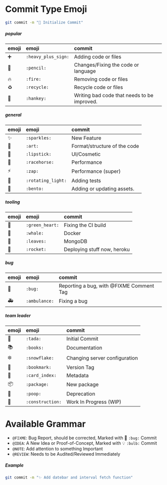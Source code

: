 Commit Type	Emoji
=================

```sh
git commit -m "🎉 Initialize Commit"
```

##### popular
emoji                                   | emoji                      | commit
:--------                               | :--------                  | :--------
➕                                      | `:heavy_plus_sign:`        | Adding code or files
📝                                      | `:pencil:`                 | Changes/Fixing the code or language
🔥                                      | `:fire:`                   | Removing code or files
♻️                                      | `:recycle:`                | Recycle code or files
💩                                      | `:hankey:`                | Writing bad code that needs to be improved.

##### general
emoji                                   | emoji                      | commit
:--------                               | :--------                  | :--------
✨                                      | `:sparkles:`               | New Feature
🎨                                      | `:art:`                    | Format/structure of the code
💄                                      | `:lipstick:`               | UI/Cosmetic
🐎                                      | `:racehorse:`              | Performance
⚡️                                      | `:zap:`                    | Performance	(super)
🚨                                      | `:rotating_light:`         | Adding tests
🍱                                      | `:bento:`                  | Adding or updating assets.

##### tooling
emoji                                   | emoji                      | commit
:--------                               | :--------                  | :--------
💚                                      | `:green_heart:`            | Fixing the CI build
🐳                                      | `:whale:`                  | Docker
🍃                                      | `:leaves:`                 | MongoDB
🚀                                      | `:rocket:`                 | Deploying stuff now, heroku

##### bug
emoji                                   | emoji                      | commit
:--------                               | :--------                  | :--------
🐛                                      | `:bug:`                    | Reporting a bug, with @FIXME Comment Tag
🚑                                      | `:ambulance:`              | Fixing a bug

##### team leader
emoji                                   | emoji                      | commit
:--------                               | :--------                  | :--------
🎉                                      | `:tada:`                   | Initial Commit
📚                                      | `:books:`                  | Documentation 
❄️                                      | `:snowflake:`              | Changing server configuration 
🔖                                      | `:bookmark:`               | Version Tag
📇                                      | `:card_index:`             | Metadata
📦                                      | `:package:`                | New package
💩                                      | `:poop:`                   | Deprecation
🚧                                      | `:construction:`           | Work In Progress (WIP)

Available Grammar
=================
  - `@FIXME`: Bug Report, should be corrected, Marked with 🐛 `:bug:` Commit
  - `@IDEA`: A New Idea or Proof-of-Concept, Marked with 💡 `:bulb:` Commit
  - `@NOTE`: Add attention to something Important
  - `@REVIEW`: Needs to be Audited/Reviewed Immediately
  
##### Example
```sh
git commit -m "✨ Add datebar and interval fetch function"
```
